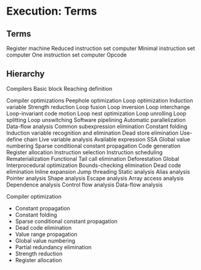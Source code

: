 # Execution: Terms





## Terms

Register machine
Reduced instruction set computer
Minimal instruction set computer
One instruction set computer
Opcode


## Hierarchy

Compilers
  Basic block
  Reaching definition

Compiler optimizations
  Peephole optimization
  Loop optimization
  Induction variable
  Strength reduction 
  Loop fusion
  Loop inversion 
  Loop interchange 
  Loop-invariant code motion 
  Loop nest optimization 
  Loop unrolling 
  Loop splitting 
  Loop unswitching 
  Software pipelining
  Automatic parallelization
  Data-flow analysis
  Common subexpression elimination 
  Constant folding 
  Induction variable recognition and elimination 
  Dead store elimination 
  Use-define chain 
  Live variable analysis 
  Available expression
  SSA
    Global value numbering 
    Sparse conditional constant propagation
  Code generation
  Register allocation 
  Instruction selection 
  Instruction scheduling 
  Rematerialization
  Functional
  Tail call elimination 
  Deforestation
  Global
    Interprocedural optimization
    Bounds-checking elimination 
    Dead code elimination 
    Inline expansion 
    Jump threading
  Static analysis
    Alias analysis 
    Pointer analysis 
    Shape analysis 
    Escape analysis 
    Array access analysis 
    Dependence analysis 
    Control flow analysis 
    Data-flow analysis


Compiler optimization
- Constant propagation
- Constant folding
- Sparse conditional constant propagation
- Dead code elimination
- Value range propagation
- Global value numbering
- Partial redundancy elimination
- Strength reduction
- Register allocation